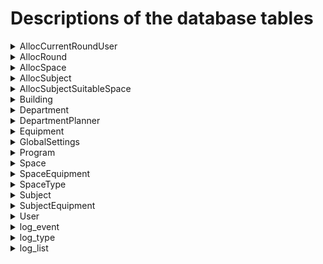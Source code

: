 # Descriptions of the database tables

<details><summary>AllocCurrentRoundUser</summary>

***Not in use, at least not yet**

|Column			|	Datatype		|	Keys 	|	Description					
|:-----			| :------- 		| 	------- 	|	------ 					
|<u>allocId</u>	| INTEGER		| PK 			| 			
|<u>UserId</u>	| INTEGER		| PK, FK   		| Viittaus User taulun Id	

</details>

<details><summary>AllocRound</summary>
<small> (Laskenta tietylle kaudelle. Esimerkiksi kesä 2022 kurssit) </small>

Column			|	Datatype		|	Keys		|	Description
:-----			|	:---		|	-------		|	------
 <u>id</u>		| INTEGER		| PK			| Yksilöivä pääavain
 date			| TIMESTAMP 	|				| Laskennan luontiaika
 name			| VARCHAR(255)	|				| Laskennan nimi. eg. "Syksyn 2022 virallinen"			
 isSeasonAlloc	| BOOLEAN 		|				| Onko kausi aktiviinen *EI KÄYTÖSSÄ*
 userId			| INTEGER		| FK(User.id)	| Laskennan luoja/ylläpitäjä
 description 	| VARCHAR(16000)|				| Mahdollinen kuvaus laskentaa varten
 lastModified 	| TIMESTAMP 	|				| Viimeinen muokkaus laskennassa
 isAllocated    | BOOLEAN       |               | Onko allokointi suoritettu
 processOn      | BOOLEAN       |               | Onko allokointi käynnissä tällä hetkellä
 abortProcess   | BOOLEAN       |               | TRUE = pääkäyttäjä on antanut käskyn lopettaa allokointi kesken
 requireReset   | BOOLEAN       |               | Pitääkö allokointi resetoida, ennen kuin allokoinnin voi suorittaa uudestaan

</details>

<details><summary>AllocSpace</summary>
<small> (Tilanvaraukset laskennassa) </small>

 Column			|	Datatype		|	Keys			            	|	Description
 :-----			|	:----		|	------			            	|	------
 subjectId      | INTEGER		| PK, FK(allocSubject.subjectId)	| Opetus
 allocRound     | INTEGER		| PK, FK(allocSubject.allocRound)	| Laskenta esim. Syksy 2022
 spaceId 		| INTEGER		| PK, FK(space.id)	            	| Varattu tila
 totalTime		| TIME			|					            	| Opetusta varten varattu aika tilassa

</details>

<details><summary>AllocSubject</summary>
<small> (Opetukset laskentaa varten) </small>

Column			    |	Datatype		|	Keys		    |	Description
:-----			    |	:----		|	------		    |	------
<u>subjectId</u>    | INTEGER		|PK,FK(subject.id)  | Laskentaan lisätty opetus
<u>allocRound</u>   | INTEGER		|PK,FK(allocRound)  | Laskentatoteutus esim. Kevät 2022
isAllocated 	    | BOOLEAN		|				    | Onko kurssitoteutus jo lisätty laskentaan/allocSpace tauluun (0/1)
cantAllocate 	    | BOOLEAN		|				    | Merkitään True(1) kun kurssille ei löydy sopivia tiloja
priority		    | INTEGER		|				    | Opetuksien prioriteetti (arvoasteikko) - Missä järjestyksessä opetukset lisätään allocSpace-tauluun
allocatedDate 	    | TIMESTAMP		|				    | Päivämäärä, jolloin opetus on lisätty laskentaan

</details>

<details><summary>AllocSubjectSuitableSpace</summary>
<small>(Lisätään kaikki opetukseen soveltuvat tilat)</small>

Column			    |	Datatype		|	Keys		                    |	Description
:-----			    |	:----		|	------		                    |	------
<u>allocRound</u>   |  INTEGER      | PK, FK(AllocSubject.allocRound)   | Laskenta
<u>subjectId</u>    |  INTEGER      | PK, FK(AllocSubject.subjectId)    | Opetus
<u>spaceId</u>      |  INTEGER      | PK, FK(Space.id)                  | Tila
 missingItems       |  INTEGER		|									| Puuttuvien varusteiden lkm
</details>


<details><summary>Building</summary>
<small> (Rakennus) </small>

Column			|	Datatype		|	Keys		|	Description
:-----			|	:----		|	------		|	------
<u>id</u>		| INTEGER		| PK			| 
name			| VARCHAR(255)	|				| Rakennuksen nimi / Tunnus (Esim. N-Talo)
description		| VARCHAR(16000)|				| Rakennuksen vapaaehtoinen kuvaus

</details>


<details><summary>Department</summary>
Rakennus

Column			|	Datatype		|	Keys		|	Description
:-----			|	:----		|	------		|	------
<u>id</u>		| INTEGER		| PK			|
name			| VARCHAR(255)	|				| Aineryhmän nimi (esim. Jazz)
description		| VARCHAR(16000)|				| Aineryhmän kuvaus

</details>

<details><summary>DepartmentPlanner</summary>
<small> (aineryhmän suunnittelija) </small>

Column				|	Datatype		|	Keys				|	Description
:-----				|	:----		|	------				|	------
<u>departmentId</u> | INTEGER		| PK, FK(deparment.id)	| Suunnittelijalla oikeudet aineryhmän opetusten lisäykselle ja muokkaukselle.
<u>userId</u>		| INTEGER		| PK, FK(user.id)		| Suunnittelijan käyttäjätunnus

</details>

<details><summary>Equipment</summary>
<small> (Varustelista, josta lisätään yksittäisiä varusteita/soittimia tiloihin ja opetuksiin) </small>

Column			|	Datatype		|	Keys		|	Description
:-----			|	:----		|	------		|	------
<u>id</u>		| INTEGER		| PK			|
name			| VARCHAR(255)	| 				| Soittimen/varusteen nimi
isMovable		| BOOLEAN		| 				| Onko varuste siirreltävissä. Esim. Urut ei tod.näk ole
priority		| INTEGER		|				| IN PROGRESS
description		| VARCHAR(16000)|				| kuvaus

</details>

<details><summary>GlobalSettings</summary>
<small> (Yleiset asetukset järjestelmässä. Ehkä lisätään AllocSettings-taulu laskentaa varten erikseen) </small>

Column			|	Datatype		|	Keys		|	Description
:-----			|	:----		|	------		|	------
<u>id</u>		| INTEGER		| PK			|
name			| VARCHAR(255)	| 				| Asetukselle nimi
description		| VARCHAR(16000)|				| Description asetusta varten
numberValue		| INTEGER		| 				| Asetukseen kokonaisluku arvona
textValue		| VARCHAR(255)	|				| Asetukseen kiinteä tekstiarvo

</details>

<details><summary>Program</summary>
<small> (Pääaine) </small>

Column			|	Datatype		|	Keys			|	Description
:-----			|	:----		|	------			|	------
<u>id</u>		| INTEGER		| PK				|
name			| VARCHAR(255)	|					| Pääaineen nimi
departmentId	| INTEGER		| FK(department.id)	| Mihin aineryhmään pääaine sisältyy

</details>

<details><summary>Space</summary>
<small> (Tila - huone, studio, luokka jne.) </small>

Column			|	Datatype		|	Keys			|	Description
:-----			|	:----		|	------			|	------
<u>id</u>		| INTEGER		|PK					|
name			| VARCHAR(255)	|					| Nimi (Esim. R-5322 Musiikkiluokka)
area			| DECIMAL(5,1)	|					| Tilan tilavuus (neliömetreissä/m²)
info			| VARCHAR(16000)|					| Tilan lisätietoja / Description
personLimit 	| INTEGER		|					| Tilan maksimi henkilömäärä
buildingId		| INTEGER		|FK(building.id)	| Missä rakennuksessa tila sijaitsee
availableFrom	| TIME			|					| Aika, mistä lähtien tila on käytettävissä
availableTo		| TIME			|					| Aika, mihin asti tila on käytettävissä
classesFrom		| TIME			|					| Aika, mistä lähtien tila on käytettävissä opetusta varten
classesTo		| TIME			|					| Aika, mihin asti tila on käytettävissä opetusta varten
inUse			| BOOLEAN		|					| Onko tila käytettävissä vai pois käytöstä
spaceTypeId		| INTEGER		|FK(spaceType.id)	| Minkälainen opetustila kyseessä (Esim. Luentotila, soittotila, studio, jne.)

</details>

<details><summary>SpaceEquipment</summary>
<small> (Tilan varustus (soittimet, laitteistot yms.) </small>

Column				|	Datatype		|	Keys				|	Description
:-----				|	:----		|	------				|	------
<u>spaceId</u>		| INTEGER		|PK, FK(space.id)		| Tila
<u>equipmentId</u>	| INTEGER		|PK, FK(equipment.id)	| Varauste/Soitin

</details>

<details><summary>SpaceType</summary>
<small> (Tilatyyppi - Esim. luentotila, soittotila, studio jne.)</small>

Column			|	Datatype		|	Keys		|	Description
:-----			|	:----		|	------		|	------
<u>id</u>		| INTEGER		| PK			| 
name			| VARCHAR(255)	|				| Nimi (Esim. Studio)
description		| VARCHAR(16000)|				| Vapaaehtoinen kuvaus

</details>

<details><summary>Subject</summary>
<small> (Opetus) </small>

Column			|	Datatype		|	Keys			|	Description
:-----			|	:----		|	------			|	------
<u>id</u>		| INTEGER		| PK				|
name			| VARCHAR(255)	|					| Opetuksen nimi (esim. Huilunsoitto, Taso A)
groupSize		| INTEGER		|					| Ryhmän koko, yksittäiselle opetukselle
groupCount		| INTEGER		|					| Montako ryhmää. Esim. 2x groupSize
sessionLength	| TIME			|					| Opetuksen yksittäisen opetuksen pituus
sessionCount	| INTEGER		|					| Montako opetusta per viikko
area			| DECIMAL(5,1)	|					| Opetukseen tarvittava tilan koko (m²)
programId		| INTEGER		|FK(program.id)		| Mihin pääaineeseen opetus kuuluu
spaceTypeId		| INTEGER		|FK(spaceType.id)	| Minkälaisen tilan opetus tarvitsee (soitto/luento)

</details>

<details><summary>SubjectEquipment</summary>
<small> (Opetukseen tarvittavat soittimet / varusteet) </small>

Column				|	Datatype		|	Keys				|	Description
:-----				|	:----		|	------				|	------
<u>subjectId</u>	| INTEGER		| PK, FK(subject.id)	| Opetus
<u>equipmentId</u>	| INTEGER		| PK, FK(equipment.id)	| Varuste / Soitin
priority			| INTEGER		|						| Varusteen tärkeys (korkeampi numero on suurempi tarve)
obligatory			| BOOLEAN		|						| Onko varuste pakollinen kurssin kannalta (nostaa prioriteettia) ***Ei ainakaan vielä käytössä**

</details>

<details><summary>User</summary>

Column			| Datatype		| Keys		| Description
:-----			| :----			| ------		| ------
<u>id</u>		| INTEGER		| PK			|
email			| VARCHAR(255)	|				| Käyttäjän sähköpostiosoite
isAdmin			| BOOLEAN		|				| Onko käyttäjällä pääkäyttäjän oikeuksia

</details>

<details><summary>log_event</summary>

Merkitä lokissa.
Column			| Datatype		| Keys		| Description
:-----			| :----			| ------		| ------
<u>id</u>       | INTEGER       | PK            |
log_id          | INTEGER       |               | Lokin tunniste
stage           | VARCHAR(255)  |               | Vaihe (esim. priorisointi allokoinnissa)
status          | VARCHAR(255)  |               | Status eli esim. OK tai Error
information     | VARCHAR(16000)|               | Lisätieto
created_at      | TIMESTAMP     |               | Merkinnän aika

</details>

<details><summary>log_type</summary>

Lokin tyyppi, tällä hetkellä käytössä vain allokointi (allocation).
Column			| Datatype		| Keys		| Description
:-----			| :----			| ------		| ------
<u>id</u>		| INTEGER		|  PK			|
name			| VARCHAR(255)	| 				| nimi

</details>

<details>
<summary>log_list</summary>

Lista lokeista, jotta voi löytää helpommin esim. tiettyyn kelloon aikaan tehdyn laskennan.
Column			| Datatype		| Keys		| Description
:-----			| :----			| ------		| ------
<u>id</u>       | INTEGER       | PK            |
log_type        | INTEGER      	| FK            | Lokityyppi (esim. allocation)
created_at      | TIMETAMP     	|               | Listan luontiaika
</details>
